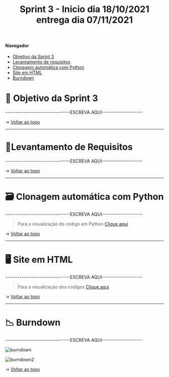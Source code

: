 <div align="center">
  <h1>Sprint 3 - Inicio dia 18/10/2021 entrega dia 07/11/2021</h1>
</div>

<br id="topo">  
  
#### Navegador
* <a href="#objetivo">Objetivo da Sprint 3</a>
* <a href="#requisitos">Levantamento de requisitos</a>
* <a href="#clonagem">Clonagem automática com Python</a>
* <a href="#site">Site em HTML</a>
* <a href="#burndown">Burndown</a>

<span id="objetivo">

# 📌 Objetivo da Sprint 3
  <p align="justify">--------------------------------ESCREVA AQUI--------------------</p>
  
  <div align="justify">
    
  </div>

→ [Voltar ao topo](#topo)
  
  ------------------------------------------------------------------------------
  <span id="requisitos">

# 📝Levantamento de Requisitos 
  <p align="justify">--------------------------------ESCREVA AQUI--------------------</p>
  
  → [Voltar ao topo](#topo)
  
  
  ------------------------------------------------------------------------------
  <span id="clonagem">

# 🗃 Clonagem automática com Python
  <p align="justify">--------------------------------ESCREVA AQUI--------------------</p>
    
> Para a visualização do código em Python [Clique aqui](/Back-end/url.py)

→ [Voltar ao topo](#topo)
    
    
------------------------------------------------------------------------------
  <span id="site">

# 🖥 Site em HTML
  <p align="justify">--------------------------------ESCREVA AQUI--------------------</p>
    
> Para a visualização dos códigos [Clique aqui](/Front-end)
  
→ [Voltar ao topo](#topo) 
    
    
------------------------------------------------------------------------------
  <span id="burndown">
  
# 📉 Burndown
  <p align="justify">--------------------------------ESCREVA AQUI--------------------</p>
    
  ![burndown](https://user-images.githubusercontent.com/80860267/140591858-55aa99a6-ce1b-4ae0-a77c-6fd160b64934.png)

  ![burndown2](https://user-images.githubusercontent.com/80860267/140591959-f14635e2-c1cc-4ee3-830f-c21890b2d859.png)

→ [Voltar ao topo](#topo)
